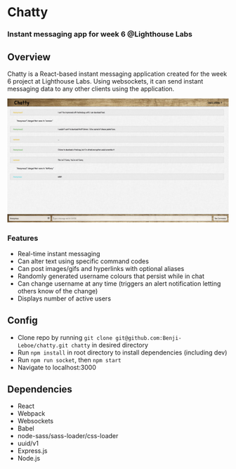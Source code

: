 # Chatty 

### Instant messaging app for week 6 @Lighthouse Labs

## Overview

Chatty is a React-based instant messaging application created for the week 6 project at Lighthouse Labs. Using websockets, it can send instant messaging data to any other clients using the application.

![mainpage](./imgs/readmeImgs/main.png)

### Features

- Real-time instant messaging
- Can alter text using specific command codes
- Can post images/gifs and hyperlinks with optional aliases
- Randomly generated username colours that persist while in chat
- Can change username at any time (triggers an alert notification letting others know of the change)
- Displays number of active users

## Config

- Clone repo by running `git clone git@github.com:Benji-Leboe/chatty.git chatty` in desired directory
- Run `npm install` in root directory to install dependencies (including dev)
- Run `npm run socket`, then `npm start`
- Navigate to localhost:3000

## Dependencies

- React
- Webpack
- Websockets
- Babel
- node-sass/sass-loader/css-loader
- uuid/v1
- Express.js
- Node.js

